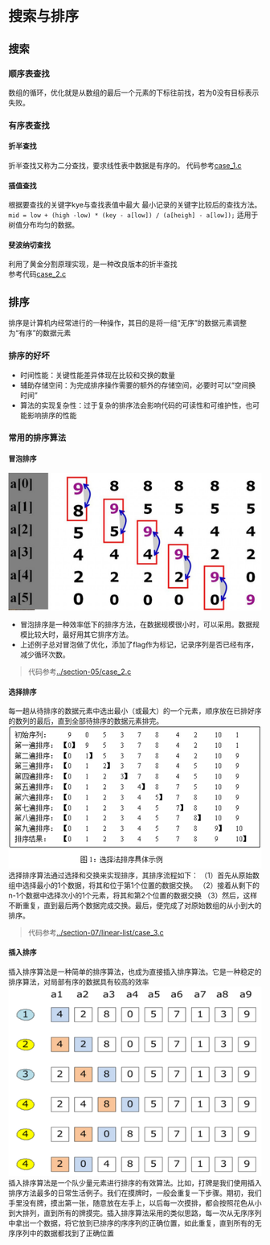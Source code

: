 搜索与排序
===

## 搜索
### 顺序表查找
数组的循环，优化就是从数组的最后一个元素的下标往前找，若为0没有目标表示失败。

### 有序表查找
#### 折半查找
折半查找又称为二分查找，要求线性表中数据是有序的。
代码参考[case_1.c](case_1.c)

#### 插值查找
根据要查找的关键字kye与查找表值中最大 最小记录的关键字比较后的查找方法。  
`mid = low + (high -low) * (key - a[low]) / (a[heigh] - a[low]);`
适用于树值分布均匀的数据。

#### 斐波纳切查找
利用了黄金分割原理实现，是一种改良版本的折半查找   
参考代码[case_2.c](case_2.c)

## 排序
排序是计算机内经常进行的一种操作，其目的是将一组“无序”的数据元素调整为“有序”的数据元素

### 排序的好坏
* 时间性能：关键性能差异体现在比较和交换的数量
* 辅助存储空间：为完成排序操作需要的额外的存储空间，必要时可以“空间换时间”
* 算法的实现复杂性：过于复杂的排序法会影响代码的可读性和可维护性，也可能影响排序的性能

### 常用的排序算法

#### 冒泡排序
![alt text](pic/image.png)
* 冒泡排序是一种效率低下的排序方法，在数据规模很小时，可以采用。数据规模比较大时，最好用其它排序方法。
* 上述例子总对冒泡做了优化，添加了flag作为标记，记录序列是否已经有序，减少循环次数。
> 代码参考[../section-05/case_2.c](../section-05/case_2.c)

#### 选择排序
每一趟从待排序的数据元素中选出最小（或最大）的一个元素，顺序放在已排好序的数列的最后，直到全部待排序的数据元素排完。
![alt text](pic/image-1.png)
选择排序算法通过选择和交换来实现排序，其排序流程如下：
（1）首先从原始数组中选择最小的1个数据，将其和位于第1个位置的数据交换。
（2）接着从剩下的n-1个数据中选择次小的1个元素，将其和第2个位置的数据交换
（3）然后，这样不断重复，直到最后两个数据完成交换。最后，便完成了对原始数组的从小到大的排序。

> 代码参考[../section-07/linear-list/case_3.c](../section-07/linear-list/case_3.c)

#### 插入排序
插入排序算法是一种简单的排序算法，也成为直接插入排序算法。它是一种稳定的排序算法，对局部有序的数据具有较高的效率
![alt text](pic/image-2.png)
插入排序算法是一个队少量元素进行排序的有效算法。比如，打牌是我们使用插入排序方法最多的日常生活例子。我们在摸牌时，一般会重复一下步骤。期初，我们手里没有牌，摸出第一张，随意放在左手上，以后每一次摸排，都会按照花色从小到大排列，直到所有的牌摸完。插入排序算法采用的类似思路，每一次从无序序列中拿出一个数据，将它放到已排序的序序列的正确位置，如此重复，直到所有的无序序列中的数据都找到了正确位置   